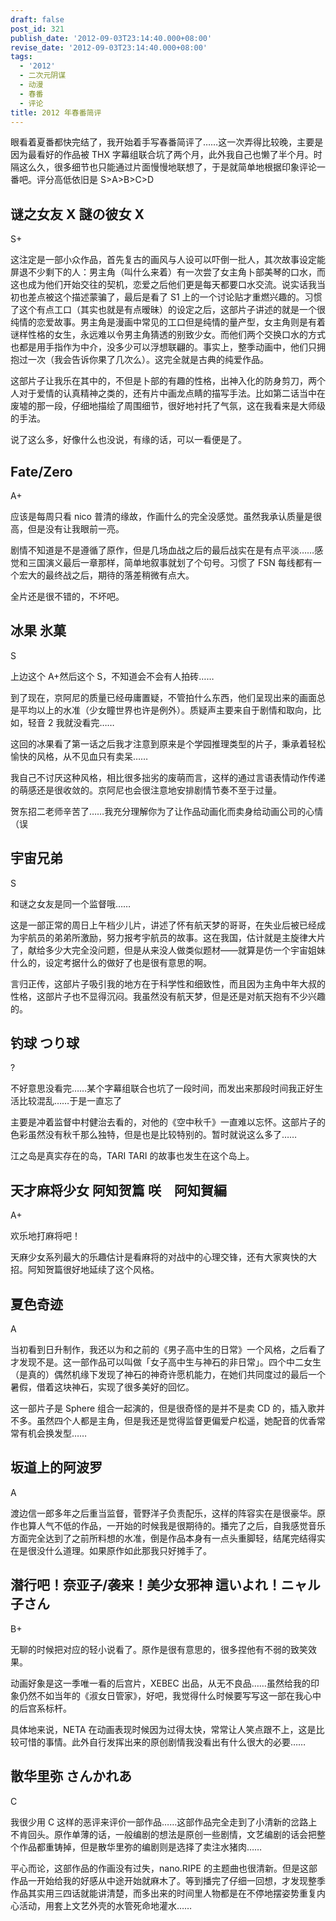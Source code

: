 ```yaml
---
draft: false
post_id: 321
publish_date: '2012-09-03T23:14:40.000+08:00'
revise_date: '2012-09-03T23:14:40.000+08:00'
tags:
  - '2012'
  - 二次元阴谋
  - 动漫
  - 春番
  - 评论
title: 2012 年春番简评
---
```


眼看着夏番都快完结了，我开始着手写春番简评了……这一次弄得比较晚，主要是因为最看好的作品被 THX 字幕组联合坑了两个月，此外我自己也懒了半个月。时隔这么久，很多细节也只能通过片面慢慢地联想了，于是就简单地根据印象评论一番吧。评分高低依旧是 S>A>B>C>D

## 谜之女友 X 謎の彼女 X

S+

这注定是一部小众作品，首先复古的画风与人设可以吓倒一批人，其次故事设定能屏退不少剩下的人：男主角（叫什么来着）有一次尝了女主角卜部美琴的口水，而这也成为他们开始交往的契机，恋爱之后他们更是每天都要口水交流。说实话我当初也差点被这个描述蒙骗了，最后是看了 S1 上的一个讨论贴才重燃兴趣的。习惯了这个有点工口（其实也就是有点暧昧）的设定之后，这部片子讲述的就是一个很纯情的恋爱故事。男主角是漫画中常见的工口但是纯情的量产型，女主角则是有着谜样性格的女生，永远难以令男主角猜透的别致少女。而他们两个交换口水的方式也都是用手指作为中介，没多少可以浮想联翩的。事实上，整季动画中，他们只拥抱过一次（我会告诉你果了几次么）。这完全就是古典的纯爱作品。

这部片子让我乐在其中的，不但是卜部的有趣的性格，出神入化的防身剪刀，两个人对于爱情的认真精神之类的，还有片中画龙点睛的描写手法。比如第二话当中在废墟的那一段，仔细地描绘了周围细节，很好地衬托了气氛，这在我看来是大师级的手法。

说了这么多，好像什么也没说，有缘的话，可以一看便是了。

## Fate/Zero

A+

应该是每周只看 nico 普清的缘故，作画什么的完全没感觉。虽然我承认质量是很高，但是没有让我眼前一亮。

剧情不知道是不是遵循了原作，但是几场血战之后的最后战实在是有点平淡……感觉和三国演义最后一章那样，简单地叙事就划了个句号。习惯了 FSN 每线都有一个宏大的最终战之后，期待的落差稍微有点大。

全片还是很不错的，不坏吧。

## 冰果 氷菓

S

上边这个 A+然后这个 S，不知道会不会有人拍砖……

到了现在，京阿尼的质量已经毋庸置疑，不管拍什么东西，他们呈现出来的画面总是平均以上的水准（少女瞳世界也许是例外）。质疑声主要来自于剧情和取向，比如，轻音 2 我就没看完……

这回的冰果看了第一话之后我才注意到原来是个学园推理类型的片子，秉承着轻松愉快的风格，从不见血只有卖呆……

我自己不讨厌这种风格，相比很多拙劣的废萌而言，这样的通过言语表情动作传递的萌感还是很收敛的。京阿尼也会很注意地安排剧情节奏不至于过量。

贺东招二老师辛苦了……我充分理解你为了让作品动画化而卖身给动画公司的心情（误

## 宇宙兄弟

S

和谜之女友是同一个监督哦……

这是一部正常的周日上午档少儿片，讲述了怀有航天梦的哥哥，在失业后被已经成为宇航员的弟弟所激励，努力报考宇航员的故事。这在我国，估计就是主旋律大片了，献给多少大完全没问题，但是从来没人做类似题材——就算是仿一个宇宙姐妹什么的，设定考据什么的做好了也是很有意思的啊。

言归正传，这部片子吸引我的地方在于科学性和细致性，而且因为主角中年大叔的性格，这部片子也不显得沉闷。我虽然没有航天梦，但是还是对航天抱有不少兴趣的。

## 钓球 つり球

?

不好意思没看完……某个字幕组联合也坑了一段时间，而发出来那段时间我正好生活比较混乱……于是一直忘了

主要是冲着监督中村健治去看的，对他的《空中秋千》一直难以忘怀。这部片子的色彩虽然没有秋千那么独特，但是也是比较特别的。暂时就说这么多了……

江之岛是真实存在的岛，TARI TARI 的故事也发生在这个岛上。

## 天才麻将少女 阿知贺篇 咲　阿知賀編

A+

欢乐地打麻将吧！

天麻少女系列最大的乐趣估计是看麻将的对战中的心理交锋，还有大家爽快的大招。阿知贺篇很好地延续了这个风格。

## 夏色奇迹

A

当初看到日升制作，我还以为和之前的《男子高中生的日常》一个风格，之后看了才发现不是。这一部作品可以叫做「女子高中生与神石的非日常」。四个中二女生（是真的）偶然机缘下发现了神石的神奇许愿机能力，在她们共同度过的最后一个暑假，借着这块神石，实现了很多美好的回忆。

这一部片子是 Sphere 组合一起演的，但是很奇怪的是并不是卖 CD 的，插入歌并不多。虽然四个人都是主角，但是我还是觉得监督更偏爱户松遥，她配音的优香常常有机会换发型……

## 坂道上的阿波罗

A

渡边信一郎多年之后重当监督，菅野洋子负责配乐，这样的阵容实在是很豪华。原作也算人气不低的作品，一开始的时候我是很期待的。播完了之后，自我感觉音乐方面完全达到了之前所料想的水准，倒是作品本身有一点头重脚轻，结尾完结得实在是很没什么道理。如果原作如此那我只好摊手了。

## 潜行吧！奈亚子/袭来！美少女邪神 這いよれ！ニャル子さん

B+

无聊的时候把对应的轻小说看了。原作是很有意思的，很多捏他有不弱的致笑效果。

动画好象是这一季唯一看的后宫片，XEBEC 出品，从无不良品……虽然给我的印象仍然不如当年的《淑女日管家》，好吧，我觉得什么时候要写写这一部在我心中的后宫系标杆。

具体地来说，NETA 在动画表现时候因为过得太快，常常让人笑点跟不上，这是比较可惜的事情。此外自行发挥出来的原创剧情我没看出有什么很大的必要……

## 散华里弥 さんかれあ

C

我很少用 C 这样的恶评来评价一部作品……这部作品完全走到了小清新的岔路上不肯回头。原作单薄的话，一般编剧的想法是原创一些剧情，文艺编剧的话会把整个作品都重铸掉，但是散华里弥的编剧则是选择了卖注水猪肉……

平心而论，这部作品的作画没有过失，nano.RIPE 的主题曲也很清新。但是这部作品一开始给我的好感从中途开始就麻木了。等到播完了仔细一回想，才发现整季作品其实用三四话就能讲清楚，而多出来的时间里人物都是在不停地摆姿势重复内心活动，用套上文艺外壳的水管死命地灌水……
